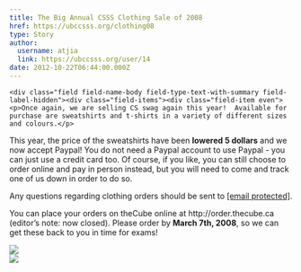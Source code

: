 ```yaml
---
title: The Big Annual CSSS Clothing Sale of 2008 
href: https://ubccsss.org/clothing08
type: Story
author:
  username: atjia
  link: https://ubccsss.org/user/14
date: 2012-10-22T06:44:00.000Z
---
```



    <div class="field field-name-body field-type-text-with-summary field-label-hidden"><div class="field-items"><div class="field-item even"><p>Once again, we are selling CS swag again this year!  Available for purchase are sweatshirts and t-shirts in a variety of different sizes and colours.</p>
<p>This year, the price of the sweatshirts have been <strong>lowered 5 dollars</strong> and we now accept Paypal!  You do not need a Paypal account to use Paypal - you can just use a credit card too.  Of course, if you like, you can still choose to order online and pay in person instead, but you will need to come and track one of us down in order to do so.</p>
<p>Any questions regarding clothing orders should be sent to <a href="/cdn-cgi/l/email-protection#2b44594f4e596b5f434e485e494e05484a"><span class="__cf_email__" data-cfemail="d4bba6b0b1a694a0bcb1b7a1b6b1fab7b5">[email&#xA0;protected]</span></a>.</p>
<p>You can place your orders on theCube online at http://order.thecube.ca (editor&#x2019;s note: now closed).  Please order by <strong>March 7th, 2008</strong>, so we can get these back to you in time for exams!</p>
<p><img src="/files/tshirt_scaled.jpg"><br>
<img src="/files/sweatshirt_scaled.jpg"></p>
</div></div></div>    <footer>
          </footer>
    